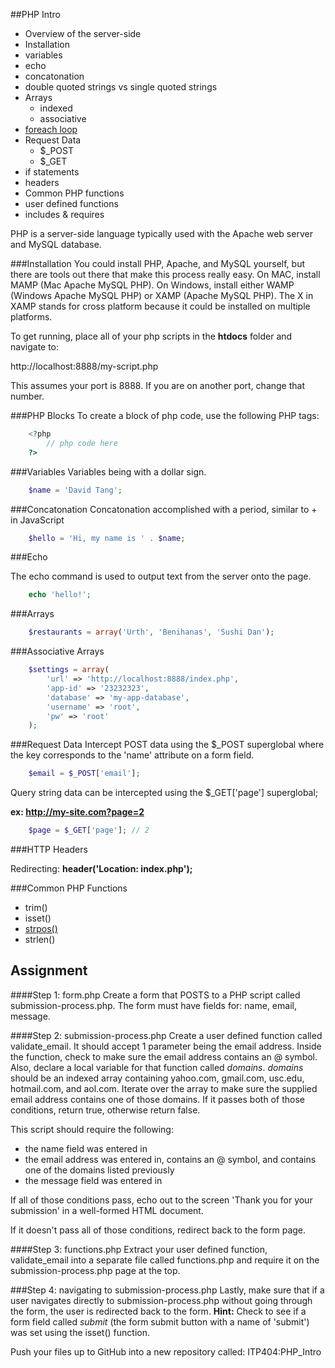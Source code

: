 ##PHP Intro

* Overview of the server-side
* Installation
* variables
* echo
* concatonation
* double quoted strings vs single quoted strings
* Arrays
	* indexed
	* associative
* [foreach loop](http://php.net/manual/en/control-structures.foreach.php)
* Request Data
	* $_POST
	* $_GET
* if statements
* headers
* Common PHP functions 
* user defined functions
* includes & requires


PHP is a server-side language typically used with the Apache web server and MySQL database.

###Installation
You could install PHP, Apache, and MySQL yourself, but there are tools out there that make this process really easy. On MAC, install MAMP (Mac Apache MySQL PHP). On Windows, install either WAMP (Windows Apache MySQL PHP) or XAMP (Apache MySQL PHP). The X in XAMP stands for cross platform because it could be installed on multiple platforms.

To get running, place all of your php scripts in the __htdocs__ folder and navigate to:

http://localhost:8888/my-script.php

This assumes your port is 8888. If you are on another port, change that number.

###PHP Blocks
To create a block of php code, use the following PHP tags:

```php
	<?php 
		// php code here
	?>
```

###Variables
Variables being with a dollar sign.

```php
	$name = 'David Tang';
```

###Concatonation
Concatonation accomplished with a period, similar to + in JavaScript
```php
	$hello = 'Hi, my name is ' . $name;
```

###Echo

The echo command is used to output text from the server onto the page.

```php
	echo 'hello!';
```

###Arrays
```php
	$restaurants = array('Urth', 'Benihanas', 'Sushi Dan');
```	

###Associative Arrays
```php
	$settings = array(
		'url' => 'http://localhost:8888/index.php',
		'app-id' => '23232323',
		'database' => 'my-app-database',
		'username' => 'root',
		'pw' => 'root'
	);
```


###Request Data
Intercept POST data using the $_POST superglobal where the key corresponds to the 'name' attribute on a form field.

```php
	$email = $_POST['email'];
```

Query string data can be intercepted using the $_GET['page'] superglobal;

__ex: http://my-site.com?page=2__

```php
	$page = $_GET['page']; // 2
```

###HTTP Headers

Redirecting:
__header('Location: index.php');__ 

###Common PHP Functions

* trim()
* isset()
* [strpos()](http://php.net/manual/en/function.strpos.php)
* strlen()


## Assignment

####Step 1: form.php
Create a form that POSTS to a PHP script called submission-process.php. The form must have fields for: name, email, message.

####Step 2: submission-process.php
Create a user defined function called validate_email. It should accept 1 parameter being the email address. Inside the function, check to make sure the email address contains an @ symbol. Also, declare a local variable for that function called _domains_. _domains_ should be an indexed array containing yahoo.com, gmail.com, usc.edu, hotmail.com, and aol.com. Iterate over the array to make sure the supplied email address contains one of those domains. If it passes both of those conditions, return true, otherwise return false.

This script should require the following:

* the name field was entered in
* the email address was entered in, contains an @ symbol, and contains one of the domains listed previously
* the message field was entered in

If all of those conditions pass, echo out to the screen 'Thank you for your submission' in a well-formed HTML document.

If it doesn't pass all of those conditions, redirect back to the form page.


####Step 3: functions.php
Extract your user defined function, validate_email into a separate file called functions.php and require it on the submission-process.php page at the top.

###Step 4: navigating to submission-process.php
Lastly, make sure that if a user navigates directly to submission-process.php without going through the form, the user is redirected back to the form. __Hint:__ Check to see if a form field called _submit_ (the form submit button with a name of 'submit') was set using the isset() function.

Push your files up to GitHub into a new repository called: ITP404:PHP_Intro